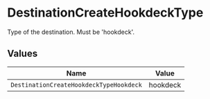 # DestinationCreateHookdeckType

Type of the destination. Must be 'hookdeck'.


## Values

| Name                                    | Value                                   |
| --------------------------------------- | --------------------------------------- |
| `DestinationCreateHookdeckTypeHookdeck` | hookdeck                                |
